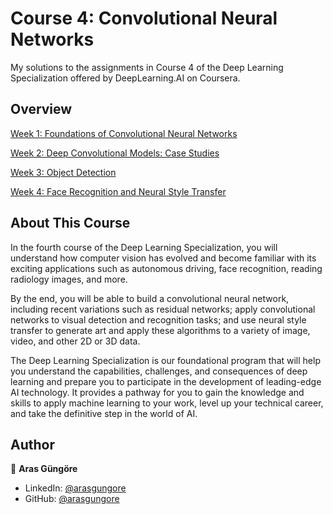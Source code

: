 # Course 4: Convolutional Neural Networks

My solutions to the assignments in Course 4 of the Deep Learning Specialization offered by DeepLearning.AI on Coursera.



## Overview

[Week 1: Foundations of Convolutional Neural Networks](FoundationsOfCNNs)

[Week 2: Deep Convolutional Models: Case Studies](DeepConvolutionalModels)

[Week 3: Object Detection](ObjectDetection)

[Week 4: Face Recognition and Neural Style Transfer](FaceRecognitionAndNeuralTransfer)



## About This Course

In the fourth course of the Deep Learning Specialization, you will understand how computer vision has evolved and become familiar with its exciting applications such as autonomous driving, face recognition, reading radiology images, and more.

By the end, you will be able to build a convolutional neural network, including recent variations such as residual networks; apply convolutional networks to visual detection and recognition tasks; and use neural style transfer to generate art and apply these algorithms to a variety of image, video, and other 2D or 3D data.

The Deep Learning Specialization is our foundational program that will help you understand the capabilities, challenges, and consequences of deep learning and prepare you to participate in the development of leading-edge AI technology. It provides a pathway for you to gain the knowledge and skills to apply machine learning to your work, level up your technical career, and take the definitive step in the world of AI.



## Author

👤 **Aras Güngöre**

- LinkedIn: [@arasgungore](https://www.linkedin.com/in/arasgungore)
- GitHub: [@arasgungore](https://github.com/arasgungore)
